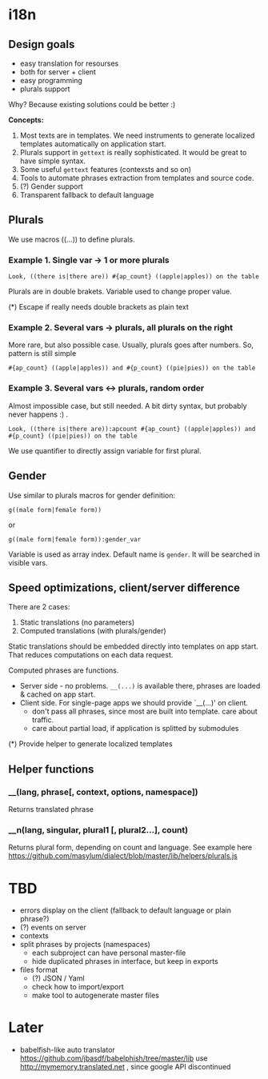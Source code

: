 i18n
====

Design goals
------------

- easy translation for resourses
- both for server + client
- easy programming
- plurals support

Why? Because existing solutions could be better :)

**Concepts:**

1. Мost texts are in templates. We need instruments to generate localized templates automatically on application start.
2. Plurals support in `gettext` is really sophisticated. It would be great to have simple syntax.
3. Some useful `gettext` features (contexsts and so on)
4. Tools to automate phrases extraction from templates and source code.
5. (?) Gender support
6. Transparent fallback to default language

Plurals
-------

We use macros ((...)) to define plurals.

### Example 1. Single var -> 1 or more plurals

    Look, ((there is|there are)) #{ap_count} ((apple|apples)) on the table

Plurals are in double brakets. Variable used to change proper value.

(*) Escape if really needs double brackets as plain text

### Example 2. Several vars -> plurals, all plurals on the right

More rare, but also possible case. Usually, plurals goes after numbers.
So, pattern is still simple

    #{ap_count} ((apple|apples)) and #{p_count} ((pie|pies)) on the table

### Example 3. Several vars <-> plurals, random order

Almost impossible case, but still needed. A bit dirty syntax, but probably never happens :) .

    Look, ((there is|there are)):apcount #{ap_count} ((apple|apples)) and #{p_count} ((pie|pies)) on the table

We use quantifier to directly assign variable for first plural.


Gender
------

Use similar to plurals macros for gender definition:

    g((male form|female form))

or

    g((male form|female form)):gender_var

Variable is used as array index. Default name is `gender`. It will be searched in visible vars.


Speed optimizations, client/server difference
---------------------------------------------

There are 2 cases:

1. Static translations (no parameters)
2. Computed translations (with plurals/gender)

Static translations should be embedded directly into templates on app start. That reduces computations on each data request.

Computed phrases are functions.

- Server side - no problems. `__(...)` is available there, phrases are loaded & cached on app start.
- Client side. For single-page apps we should provide `__(...)' on client.
  - don't pass all phrases, since most are built into template. care about traffic.
  - care about partial load, if application is splitted by submodules

(*) Provide helper to generate localized templates

Helper functions
----------------

### __(lang, phrase[, context, options, namespace])

Returns translated phrase

### __n(lang, singular, plural1 [, plural2...], count)

Returns plural form, depending on count and language. See example here https://github.com/masylum/dialect/blob/master/lib/helpers/plurals.js

# TBD

- errors display on the client (fallback to default language or plain phrase?)
- (?) events on server
- contexts
- split phrases by projects (namespaces)
  - each subproject can have personal master-file
  - hide duplicated phrases in interface, but keep in exports
- files format
  - (?) JSON / Yaml
  - check how to import/export
  - make tool to autogenerate master files

# Later

- babelfish-like auto translator https://github.com/jbasdf/babelphish/tree/master/lib
  use http://mymemory.translated.net , since google API discontinued

